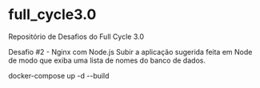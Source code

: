 # full_cycle3.0
Repositório de Desafios do Full Cycle 3.0


Desafio #2 - Nginx com Node.js
Subir a aplicação sugerida feita em Node de modo que exiba uma lista de nomes do banco de dados.

docker-compose up -d --build
